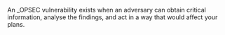An _OPSEC vulnerability exists when an adversary can obtain critical information, analyse the findings, and act in a way that would affect your plans.

